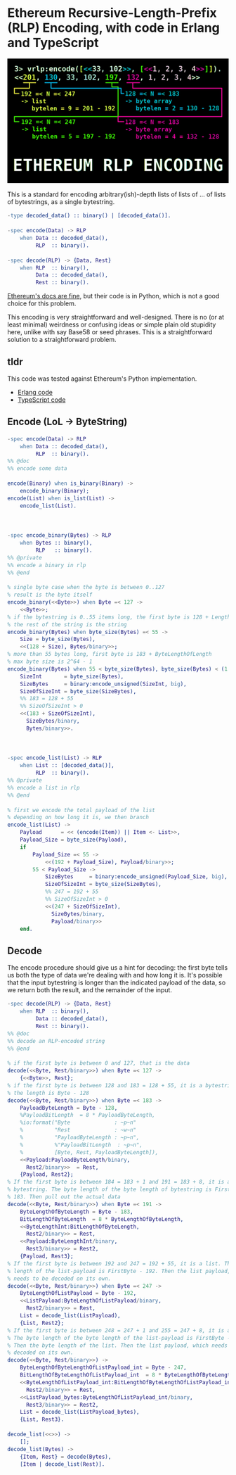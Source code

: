 # Ethereum Recursive-Length-Prefix (RLP) Encoding, with code in Erlang and TypeScript

![RLP diagram](./rlp-thumb.png)

This is a standard for encoding arbitrary(ish)-depth lists of lists of ... of
lists of bytestrings, as a single bytestring.

```erlang
-type decoded_data() :: binary() | [decoded_data()].

-spec encode(Data) -> RLP
    when Data :: decoded_data(),
         RLP  :: binary().

-spec decode(RLP) -> {Data, Rest}
    when RLP  :: binary(),
         Data :: decoded_data(),
         Rest :: binary().
```

[Ethereum's docs are
fine](https://ethereum.org/en/developers/docs/data-structures-and-encoding/rlp/),
but their code is in Python, which is not a good choice for this problem.

This encoding is very straightforward and well-designed. There is no (or at
least minimal) weirdness or confusing ideas or simple plain old stupidity here,
unlike with say Base58 or seed phrases.  This is a straightforward solution to
a straightforward problem.

## tldr

This code was tested against Ethereum's Python implementation.

- [Erlang code](https://github.com/aeternity/Vanillae/blob/d5fc02c7e6314b6d32ba914f9bc9ea90bb86c7dd/utils/vw/src/vrlp.erl)
- [TypeScript code](https://github.com/aeternity/Vanillae/blob/d5fc02c7e6314b6d32ba914f9bc9ea90bb86c7dd/bindings/typescript/src/rlp.ts)


## Encode (LoL -> ByteString)

```erlang
-spec encode(Data) -> RLP
    when Data :: decoded_data(),
         RLP  :: binary().
%% @doc
%% encode some data

encode(Binary) when is_binary(Binary) ->
    encode_binary(Binary);
encode(List) when is_list(List) ->
    encode_list(List).



-spec encode_binary(Bytes) -> RLP
    when Bytes :: binary(),
         RLP   :: binary().
%% @private
%% encode a binary in rlp
%% @end

% single byte case when the byte is between 0..127
% result is the byte itself
encode_binary(<<Byte>>) when Byte =< 127 ->
    <<Byte>>;
% if the bytestring is 0..55 items long, the first byte is 128 + Length,
% the rest of the string is the string
encode_binary(Bytes) when byte_size(Bytes) =< 55 ->
    Size = byte_size(Bytes),
    <<(128 + Size), Bytes/binary>>;
% more than 55 bytes long, first byte is 183 + ByteLengthOfLength
% max byte size is 2^64 - 1
encode_binary(Bytes) when 55 < byte_size(Bytes), byte_size(Bytes) < (1 bsl 64) ->
    SizeInt       = byte_size(Bytes),
    SizeBytes     = binary:encode_unsigned(SizeInt, big),
    SizeOfSizeInt = byte_size(SizeBytes),
    %% 183 = 128 + 55
    %% SizeOfSizeInt > 0
    <<(183 + SizeOfSizeInt),
      SizeBytes/binary,
      Bytes/binary>>.



-spec encode_list(List) -> RLP
    when List :: [decoded_data()],
         RLP  :: binary().
%% @private
%% encode a list in rlp
%% @end

% first we encode the total payload of the list
% depending on how long it is, we then branch
encode_list(List) ->
    Payload      = << (encode(Item)) || Item <- List>>,
    Payload_Size = byte_size(Payload),
    if
        Payload_Size =< 55 ->
            <<(192 + Payload_Size), Payload/binary>>;
        55 < Payload_Size ->
            SizeBytes     = binary:encode_unsigned(Payload_Size, big),
            SizeOfSizeInt = byte_size(SizeBytes),
            %% 247 = 192 + 55
            %% SizeOfSizeInt > 0
            <<(247 + SizeOfSizeInt),
              SizeBytes/binary,
              Payload/binary>>
    end.
```

## Decode

The encode procedure should give us a hint for decoding: the first byte tells
us both the type of data we're dealing with and how long it is.  It's possible
that the input bytestring is longer than the indicated payload of the data, so
we return both the result, and the remainder of the input.

```erlang
-spec decode(RLP) -> {Data, Rest}
    when RLP  :: binary(),
         Data :: decoded_data(),
         Rest :: binary().
%% @doc
%% decode an RLP-encoded string
%% @end

% if the first byte is between 0 and 127, that is the data
decode(<<Byte, Rest/binary>>) when Byte =< 127 ->
    {<<Byte>>, Rest};
% if the first byte is between 128 and 183 = 128 + 55, it is a bytestring and
% the length is Byte - 128
decode(<<Byte, Rest/binary>>) when Byte =< 183 ->
    PayloadByteLength = Byte - 128,
    %PayloadBitLength  = 8 * PayloadByteLength,
    %io:format("Byte              : ~p~n"
    %          "Rest              : ~w~n"
    %          "PayloadByteLength : ~p~n",
    %          %"PayloadBitLength  : ~p~n",
    %          [Byte, Rest, PayloadByteLength]),
    <<Payload:PayloadByteLength/binary,
      Rest2/binary>>  = Rest,
    {Payload, Rest2};
% If the first byte is between 184 = 183 + 1 and 191 = 183 + 8, it is a
% bytestring. The byte length of the byte length of bytestring is FirstByte -
% 183. Then pull out the actual data
decode(<<Byte, Rest/binary>>) when Byte =< 191 ->
    ByteLengthOfByteLength = Byte - 183,
    BitLengthOfByteLength  = 8 * ByteLengthOfByteLength,
    <<ByteLengthInt:BitLengthOfByteLength,
      Rest2/binary>> = Rest,
    <<Payload:ByteLengthInt/binary,
      Rest3/binary>> = Rest2,
    {Payload, Rest3};
% If the first byte is between 192 and 247 = 192 + 55, it is a list. The byte
% length of the list-payload is FirstByte - 192. Then the list payload, which
% needs to be decoded on its own.
decode(<<Byte, Rest/binary>>) when Byte =< 247 ->
    ByteLengthOfListPayload = Byte - 192,
    <<ListPayload:ByteLengthOfListPayload/binary,
      Rest2/binary>> = Rest,
    List = decode_list(ListPayload),
    {List, Rest2};
% If the first byte is between 248 = 247 + 1 and 255 = 247 + 8, it is a list.
% The byte length of the byte length of the list-payload is FirstByte - 247.
% Then the byte length of the list. Then the list payload, which needs to be
% decoded on its own.
decode(<<Byte, Rest/binary>>) ->
    ByteLengthOfByteLengthOfListPayload_int = Byte - 247,
    BitLengthOfByteLengthOfListPayload_int  = 8 * ByteLengthOfByteLengthOfListPayload_int,
    <<ByteLengthOfListPayload_int:BitLengthOfByteLengthOfListPayload_int,
      Rest2/binary>> = Rest,
    <<ListPayload_bytes:ByteLengthOfListPayload_int/binary,
      Rest3/binary>> = Rest2,
    List = decode_list(ListPayload_bytes),
    {List, Rest3}.

decode_list(<<>>) ->
    [];
decode_list(Bytes) ->
    {Item, Rest} = decode(Bytes),
    [Item | decode_list(Rest)].
```
